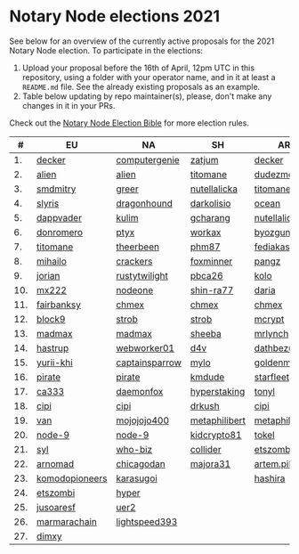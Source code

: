 # Notary Node elections 2021

See below for an overview of the currently active proposals for the 2021 Notary Node election.
To participate in the elections:

1. Upload your proposal before the 16th of April, 12pm UTC in this repository, using a folder with your operator name, and in it at least a `README.md` file. See the already existing proposals as an example.
2. Table below updating by repo maintainer(s), please, don't make any changes in it in your PRs.

Check out the [Notary Node Election Bible](https://github.com/KomodoPlatform/dPoW/blob/dev/doc/bible.md) for more election rules.


|  #  | EU                                 | NA                                       | SH                                     | AR                                     |
| --- | ---------------------------------- | ---------------------------------------- | -------------------------------------- | -------------------------------------- |
|  1. | [decker](decker/README.md)         | [computergenie](computergenie/README.md) | [zatjum](zatjum/README.md)             | [decker](decker/README.md)             |
|  2. | [alien](alien/README.md)           | [alien](alien/README.md)                 | [titomane](titomane/README.md)         | [dudezmobi](dudezmobi/README.md)       |
|  3. | [smdmitry](smdmitry/README.md)     | [greer](greer/README.md)                 | [nutellalicka](nutellalicka/README.md) | [titomane](titomane/README.md)         |
|  4. | [slyris](slyris/README.md)         | [dragonhound](dragonhound/README.md)     | [darkolisio](darkolisio/README.md)     | [ocean](ocean/README.md)               |
|  5. | [dappvader](dappvader/README.md)   | [kulim](kulim/README.md)                 | [gcharang](gcharang/README.md)         | [nutellalicka](nutellalicka/README.md) |
|  6. | [donromero](donromero/README.md)   | [ptyx](ptyx/README.md)                   | [workax](workax/README.md)             | [byozgunn](byozgunn/README.md)         |
|  7. | [titomane](titomane/README.md)     | [theerbeen](theerbeen/README.md)         | [phm87](phm87/README.md)               | [fediakash](fediakash/README.md)       |
|  8. | [mihailo](mihailo/README.md)       | [crackers](crackers/README.md)           | [foxminner](foxminner/README.md)       | [pangz](pangz/README.md)               |
|  9. | [jorian](jorian/README.md)         | [rustytwilight](rustytwilight/README.md) | [pbca26](pbca26/README.md)             | [kolo](kolo/README.md)                 |
| 10. | [mx222](mx222/README.md)           | [nodeone](nodeone/README.md)             | [shin-ra77](shin-ra77/README.md)       | [daria](daria/README.md)               |
| 11. | [fairbanksy](fairbanksy/README.md) | [chmex](chmex/README.md)                 | [chmex](chmex/README.md)               | [chmex](chmex/README.md)               |
| 12. | [block9](block9/README.md)         | [strob](strob/README.md)                 | [strob](strob/README.md)               | [mcrypt](mcrypt/README.md)             |
| 13. | [madmax](madmax/README.md)         | [madmax](madmax/README.md)               | [sheeba](sheeba/README.md)             | [mrlynch](mrlynch/README.md)           |
| 14. | [hastrup](hastrup/README.md)       | [webworker01](webworker01/README.md)     | [d4v](d4v/README.md)                   | [dathbezumniy](dathbezumniy/README.md) |
| 15. | [yurii-khi](yurii-khi/README.md)   | [captainsparrow](captainsparrow/README.md)| [mylo](mylo/README.md)                | [goldenman](goldenman/README.md)       |
| 16. | [pirate](pirate/README.md)         | [pirate](pirate/README.md)               | [kmdude](kmdude/README.md)             | [starfleet](starfleet/README.md)       |
| 17. | [ca333](ca333/README.md)           | [daemonfox](daemonfox/README.md)         | [hyperstaking](hyperstaking/README.md) | [tonyl](tonyl/README.md)               |
| 18. | [cipi](cipi/README.md)             | [cipi](cipi/README.md)                   | [drkush](drkush/README.md)             | [cipi](cipi/README.md)                 |
| 19. | [van](van/README.md)               | [mojojojo400](mojojojo400/README.md)     | [metaphilibert](metaphilibert/README.md)| [metaphilibert](metaphilibert/README.md)|
| 20. | [node-9](node-9/README.md)         | [node-9](node-9/README.md)               | [kidcrypto81](kidcrypto81/README.md)   | [tokel](tokel/README.md)               |
| 21. | [syl](syl/README.md)               | [who-biz](who-biz/README.md)             | [collider](collider/README.md)         | [etszombi](etszombi/README.md)         |
| 22. | [arnomad](arnomad/README.md)       | [chicagodan](chicagodan/README.md)       | [majora31](majora31/README.md)         | [artem.pikulin](artem.pikulin/README.md)|
| 23. | [komodopioneers](komodopioneers/README.md)| [karasugoi](karasugoi/README.md)  |                                        | [hashira](hashira/README.md)           |
| 24. | [etszombi](etszombi/README.md)     | [hyper](hyper/README.md)                 |                                        |                                        |
| 25. | [jusoaresf](jusoaresf/README.md)   | [uer2](uer2/README.md)                   |                                        |                                        |
| 26. | [marmarachain](marmarachain/README.md)| [lightspeed393](lightspeed393/README.md)|                                      |                                        |
| 27. | [dimxy](dimxy/README.md)           |                                          |                                        |                                        |
